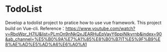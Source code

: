 # TodoList
Develop a todolist project to pratice how to use vue framework.
This project build on Vue-cli.
Reference：https://www.youtube.com/watch?v=RboWpr_H7lU&list=PLmOn9nNkQxJEARHuEpVayY6ppiNlkvrnb&index=90&ab_channel=%E5%B0%9A%E7%A1%85%E8%B0%B7IT%E5%9F%B9%E8%AE%AD%E5%AD%A6%E6%A0%A1
